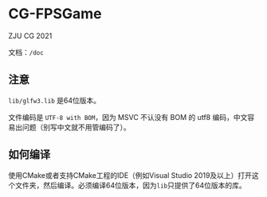 ﻿# CG-FPSGame
ZJU CG 2021

文档：`/doc`

## 注意

`lib/glfw3.lib` 是64位版本。

文件编码是 `UTF-8 with BOM`，因为 MSVC 不认没有 BOM 的 utf8 编码，中文容易出问题（别写中文就不用管编码了）。

## 如何编译

使用CMake或者支持CMake工程的IDE（例如Visual Studio 2019及以上）打开这个文件夹，然后编译。必须编译64位版本，因为`lib`只提供了64位版本的库。
